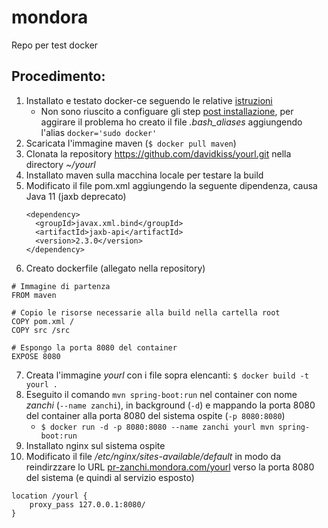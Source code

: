 # mondora
Repo per test docker

## Procedimento:
1. Installato e testato docker-ce seguendo le relative [istruzioni](https://docs.docker.com/install/linux/docker-ce/ubuntu/)
   - Non sono riuscito a configuare gli step [post installazione](https://docs.docker.com/install/linux/linux-postinstall/), per aggirare il problema ho creato il file *.bash_aliases* aggiungendo l'alias `docker='sudo docker'`
2. Scaricata l'immagine maven (`$ docker pull maven`)
3. Clonata la repository https://github.com/davidkiss/yourl.git nella directory *~/yourl*
4. Installato maven sulla macchina locale per testare la build
5. Modificato il file pom.xml aggiungendo la seguente dipendenza, causa Java 11 (jaxb deprecato)
    ```
    <dependency>
      <groupId>javax.xml.bind</groupId>
      <artifactId>jaxb-api</artifactId>
      <version>2.3.0</version>
    </dependency>
    ```
6. Creato dockerfile (allegato nella repository)
```
# Immagine di partenza
FROM maven

# Copio le risorse necessarie alla build nella cartella root
COPY pom.xml /
COPY src /src

# Espongo la porta 8080 del container
EXPOSE 8080
```
7. Creata l'immagine *yourl* con i file sopra elencanti: `$ docker build -t yourl .`
8. Eseguito il comando `mvn spring-boot:run` nel container con nome *zanchi* (`--name zanchi`), in background (`-d`) e mappando la porta 8080 del container alla porta 8080 del sistema ospite (`-p 8080:8080`)
   - `$ docker run -d -p 8080:8080 --name zanchi yourl mvn spring-boot:run`
9. Installato nginx sul sistema ospite
10. Modificato il file */etc/nginx/sites-available/default* in modo da reindirzzare lo URL [pr-zanchi.mondora.com/yourl](pr-zanchi.mondora.com/yourl) verso la porta 8080 del sistema (e quindi al servizio esposto)
```
location /yourl {
    proxy_pass 127.0.0.1:8080/
}

```
